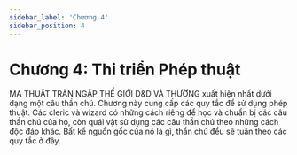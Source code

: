 ```yaml
---
sidebar_label: 'Chương 4'
sidebar_position: 4
---
```


# Chương 4: Thi triển Phép thuật


MA THUẬT TRÀN NGẬP THẾ GIỚI D&D VÀ THƯỜNG xuất hiện nhất dưới dạng một câu thần chú. Chương này cung cấp các quy tắc để sử dụng phép thuật. Các cleric và wizard có những cách riêng để học và chuẩn bị các câu thần chú của họ, còn quái vật sử dụng các câu thần chú theo những cách độc đáo khác. Bất kể nguồn gốc của nó là gì, thần chú đều sẽ tuân theo các quy tắc ở đây.

